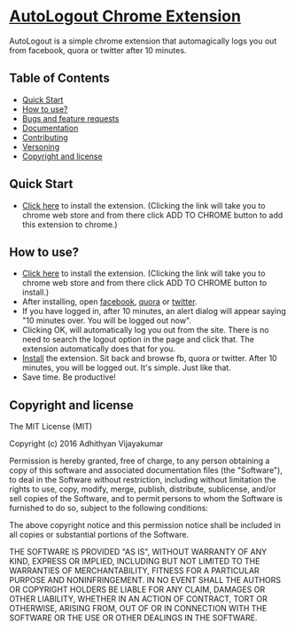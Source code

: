 # [AutoLogout Chrome Extension](https://tr.im/autologout)

AutoLogout is a simple chrome extension that automagically logs you out from facebook, quora or twitter after 10 minutes.

## Table of Contents

* [Quick Start](#quick-start)
* [How to use?](#how-to-use?)
* [Bugs and feature requests](#bugs-and-feature-requests)
* [Documentation](#documentation)
* [Contributing](#contributing)
* [Versoning](#versoning)
* [Copyright and license](#copyright-and-license)

## Quick Start

* [Click here](https://tr.im/autologout) to install the extension. (Clicking the link will take you to chrome web store and from there click ADD TO CHROME button to add this extension to chrome.)

## How to use?

* [Click here](https://tr.im/autologout) to install the extension. (Clicking the link will take you to chrome web store and from there click ADD TO CHROME button to install.)
* After installing, open [facebook](https://www.facebook.com), [quora](https://www.quora.com) or [twitter](https://twitter.com). 
* If you have logged in, after 10 minutes, an alert dialog will appear saying "10 minutes over. You will be logged out now". 
* Clicking OK, will automatically log you out from the site. There is no need to search the logout option in the page and click that. The extension automatically does that for you.
* [Install](https://tr.im/autologout) the extension. Sit back and browse fb, quora or twitter. After 10 minutes, you will be logged out. It's simple. Just like that.
* Save time. Be productive!

## Copyright and license

The MIT License (MIT)

Copyright (c) 2016 Adhithyan Vijayakumar

Permission is hereby granted, free of charge, to any person obtaining a copy
of this software and associated documentation files (the "Software"), to deal
in the Software without restriction, including without limitation the rights
to use, copy, modify, merge, publish, distribute, sublicense, and/or sell
copies of the Software, and to permit persons to whom the Software is
furnished to do so, subject to the following conditions:

The above copyright notice and this permission notice shall be included in all
copies or substantial portions of the Software.

THE SOFTWARE IS PROVIDED "AS IS", WITHOUT WARRANTY OF ANY KIND, EXPRESS OR
IMPLIED, INCLUDING BUT NOT LIMITED TO THE WARRANTIES OF MERCHANTABILITY,
FITNESS FOR A PARTICULAR PURPOSE AND NONINFRINGEMENT. IN NO EVENT SHALL THE
AUTHORS OR COPYRIGHT HOLDERS BE LIABLE FOR ANY CLAIM, DAMAGES OR OTHER
LIABILITY, WHETHER IN AN ACTION OF CONTRACT, TORT OR OTHERWISE, ARISING FROM,
OUT OF OR IN CONNECTION WITH THE SOFTWARE OR THE USE OR OTHER DEALINGS IN THE
SOFTWARE.
